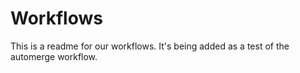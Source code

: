 # Workflows

This is a readme for our workflows. It's being added as a test of the automerge workflow.
